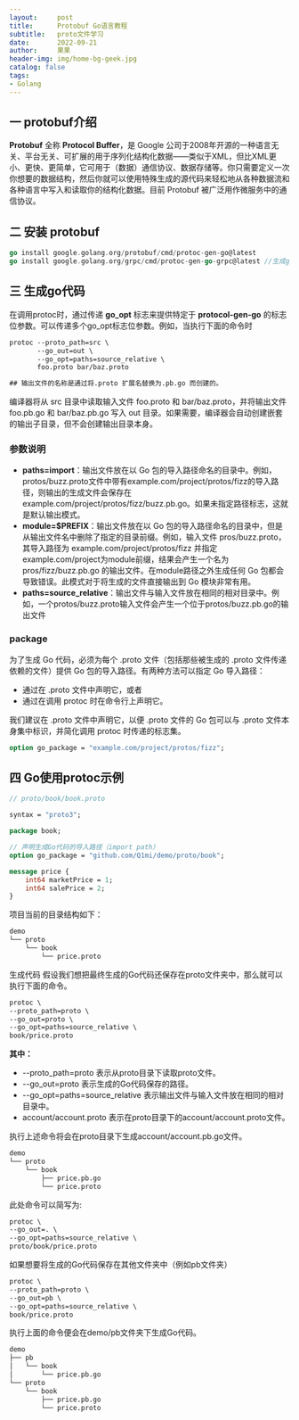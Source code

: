 ```yaml
---
layout:     post
title:      Protobuf Go语言教程
subtitle:   proto文件学习
date:       2022-09-21
author:     果果
header-img: img/home-bg-geek.jpg
catalog: false
tags:
- Golang
---
```


## 一 protobuf介绍

**Protobuf** 全称 **Protocol Buffer**，是 Google 公司于2008年开源的一种语言无关、平台无关、可扩展的用于序列化结构化数据——类似于XML，但比XML更小、更快、更简单，它可用于（数据）通信协议、数据存储等。你只需要定义一次你想要的数据结构，然后你就可以使用特殊生成的源代码来轻松地从各种数据流和各种语言中写入和读取你的结构化数据。目前 Protobuf 被广泛用作微服务中的通信协议。

## 二 安装 protobuf

```go
go install google.golang.org/protobuf/cmd/protoc-gen-go@latest
go install google.golang.org/grpc/cmd/protoc-gen-go-grpc@latest //生成grpc代码
```

## 三 生成go代码

在调用protoc时，通过传递 **go_opt** 标志来提供特定于 **protocol-gen-go** 的标志位参数。可以传递多个go_opt标志位参数。例如，当执行下面的命令时

```protobuf
protoc --proto_path=src \
	   --go_out=out \
 	   --go_opt=paths=source_relative \
	   foo.proto bar/baz.proto

## 输出文件的名称是通过将.proto 扩展名替换为.pb.go 而创建的。
```

编译器将从 src 目录中读取输入文件 foo.proto 和 bar/baz.proto，并将输出文件 foo.pb.go 和 bar/baz.pb.go 写入 out 目录。如果需要，编译器会自动创建嵌套的输出子目录，但不会创建输出目录本身。

### 参数说明
- **paths=import**：输出文件放在以 Go 包的导入路径命名的目录中。例如，protos/buzz.proto文件中带有example.com/project/protos/fizz的导入路径，则输出的生成文件会保存在example.com/project/protos/fizz/buzz.pb.go。如果未指定路径标志，这就是默认输出模式。
- **module=$PREFIX**：输出文件放在以 Go 包的导入路径命名的目录中，但是从输出文件名中删除了指定的目录前缀。例如，输入文件 pros/buzz.proto，其导入路径为 example.com/project/protos/fizz 并指定example.com/project为module前缀，结果会产生一个名为 pros/fizz/buzz.pb.go 的输出文件。在module路径之外生成任何 Go 包都会导致错误。此模式对于将生成的文件直接输出到 Go 模块非常有用。
- **paths=source_relative**：输出文件与输入文件放在相同的相对目录中。例如，一个protos/buzz.proto输入文件会产生一个位于protos/buzz.pb.go的输出文件

### package

为了生成 Go 代码，必须为每个 .proto 文件（包括那些被生成的 .proto 文件传递依赖的文件）提供 Go 包的导入路径。有两种方法可以指定 Go 导入路径：

- 通过在 .proto 文件中声明它，或者
- 通过在调用 protoc 时在命令行上声明它。

我们建议在 .proto 文件中声明它，以便 .proto 文件的 Go 包可以与 .proto 文件本身集中标识，并简化调用 protoc 时传递的标志集。

```protobuf
option go_package = "example.com/project/protos/fizz";
```

## 四 Go使用protoc示例

```protobuf
// proto/book/book.proto

syntax = "proto3";

package book;

// 声明生成Go代码的导入路径（import path）
option go_package = "github.com/Q1mi/demo/proto/book";

message price {
    int64 marketPrice = 1;
    int64 salePrice = 2;
}
```

项目当前的目录结构如下：
```protobuf
demo
└── proto
    └── book
        └── price.proto
```

生成代码
假设我们想把最终生成的Go代码还保存在proto文件夹中，那么就可以执行下面的命令。

```protobuf
protoc \
--proto_path=proto \
--go_out=proto \
--go_opt=paths=source_relative \
book/price.proto
```

**其中：**

- --proto_path=proto 表示从proto目录下读取proto文件。
- --go_out=proto 表示生成的Go代码保存的路径。
- --go_opt=paths=source_relative 表示输出文件与输入文件放在相同的相对目录中。
- account/account.proto 表示在proto目录下的account/account.proto文件。

执行上述命令将会在proto目录下生成account/account.pb.go文件。

```protobuf
demo
└── proto
    └── book
        ├── price.pb.go
        └── price.proto
```

此处命令可以简写为:
```protobuf
protoc \
--go_out=. \
--go_opt=paths=source_relative \
proto/book/price.proto
```

如果想要将生成的Go代码保存在其他文件夹中（例如pb文件夹）
```protobuf
protoc \
--proto_path=proto \
--go_out=pb \
--go_opt=paths=source_relative \
book/price.proto
```

执行上面的命令便会在demo/pb文件夹下生成Go代码。
```protobuf
demo
├── pb
│   └── book
│       └── price.pb.go
└── proto
    └── book
        ├── price.pb.go
        └── price.proto
```
